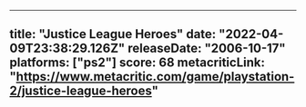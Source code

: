 
---
title: "Justice League Heroes"
date: "2022-04-09T23:38:29.126Z"
releaseDate: "2006-10-17"
platforms: ["ps2"]
score: 68
metacriticLink: "https://www.metacritic.com/game/playstation-2/justice-league-heroes"
---
